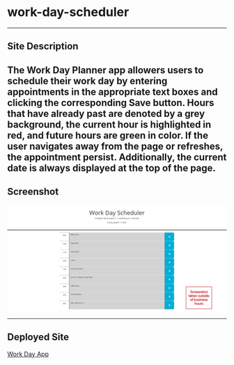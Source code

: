 # work-day-scheduler
---

## Site Description

The Work Day Planner app allowers users to schedule their work day by entering appointments in the appropriate text boxes and clicking the corresponding Save button. Hours that have already past are denoted by a grey background, the current hour is highlighted in red, and future hours are green in color. If the user navigates away from the page or refreshes, the appointment persist. Additionally, the current date is always displayed at the top of the page.
---

## Screenshot

![Screenshot of Work Day Planner App](./workdayplanner.png)

---

## Deployed Site

[Work Day App](https://ejseader.github.io/work-day-planner)
